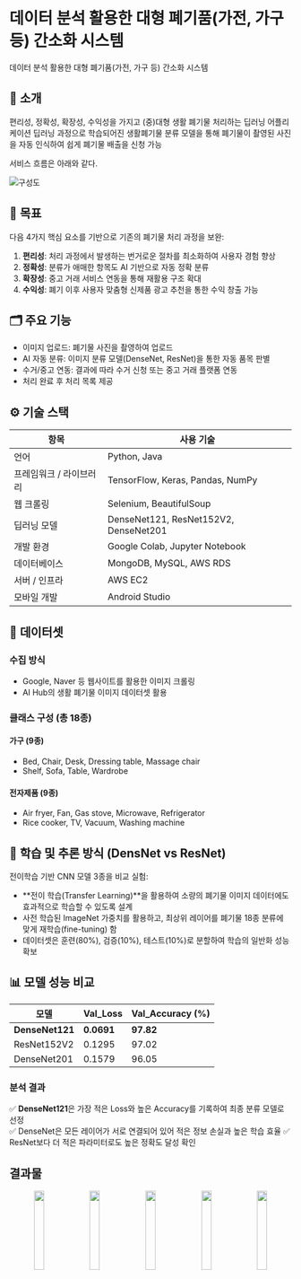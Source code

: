 # 데이터 분석 활용한 대형 폐기품(가전, 가구 등) 간소화 시스템
데이터 분석 활용한 대형 폐기품(가전, 가구 등) 간소화 시스템


## 📘 소개  
편리성, 정확성, 확장성, 수익성을 가지고 (중)대형 생활 폐기물 처리하는 딥러닝 어플리케이션
딥러닝 과정으로 학습되어진 생활폐기물 분류 모델을 통해 폐기물이 촬영된 사진을 자동 인식하여 쉽게 폐기물 배출을 신청 가능


서비스 흐름은 아래와 같다.

![구성도](https://github.com/chaem0-0/22_kibwaproject/assets/96873719/d28982e8-6173-4ab4-a7fe-14e0ed8622a4)


## 🎯 목표
다음 4가지 핵심 요소를 기반으로 기존의 폐기물 처리 과정을 보완:

1. **편리성**: 처리 과정에서 발생하는 번거로운 절차를 최소화하여 사용자 경험 향상  
2. **정확성**: 분류가 애매한 항목도 AI 기반으로 자동 정확 분류  
3. **확장성**: 중고 거래 서비스 연동을 통해 재활용 구조 확대  
4. **수익성**: 폐기 이후 사용자 맞춤형 신제품 광고 추천을 통한 수익 창출 가능



## 🗂️ 주요 기능
- 이미지 업로드: 폐기물 사진을 촬영하여 업로드
- AI 자동 분류: 이미지 분류 모델(DenseNet, ResNet)을 통한 자동 품목 판별
- 수거/중고 연동: 결과에 따라 수거 신청 또는 중고 거래 플랫폼 연동
- 처리 완료 후 처리 목록 제공



## ⚙️ 기술 스택
| 항목 | 사용 기술 |
|------|-----------|
| 언어 | Python, Java |
| 프레임워크 / 라이브러리 | TensorFlow, Keras, Pandas, NumPy |
| 웹 크롤링 | Selenium, BeautifulSoup |
| 딥러닝 모델 | DenseNet121, ResNet152V2, DenseNet201 |
| 개발 환경 | Google Colab, Jupyter Notebook |
| 데이터베이스 | MongoDB, MySQL, AWS RDS |
| 서버 / 인프라 | AWS EC2 |
| 모바일 개발 | Android Studio |



## 🧾 데이터셋
### 수집 방식
- Google, Naver 등 웹사이트를 활용한 이미지 크롤링
- AI Hub의 생활 폐기물 이미지 데이터셋 활용

### 클래스 구성 (총 18종)
#### 가구 (9종)
- Bed, Chair, Desk, Dressing table, Massage chair  
- Shelf, Sofa, Table, Wardrobe
#### 전자제품 (9종)
- Air fryer, Fan, Gas stove, Microwave, Refrigerator  
- Rice cooker, TV, Vacuum, Washing machine



## 🔬 학습 및 추론 방식 (DensNet vs ResNet)
전이학습 기반 CNN 모델 3종을 비교 실험:
- **전이 학습(Transfer Learning)**을 활용하여 소량의 폐기물 이미지 데이터에도 효과적으로 학습할 수 있도록 설계
- 사전 학습된 ImageNet 가중치를 활용하고, 최상위 레이어를 폐기물 18종 분류에 맞게 재학습(fine-tuning) 함
- 데이터셋은 훈련(80%), 검증(10%), 테스트(10%)로 분할하여 학습의 일반화 성능 확보


## 📊 모델 성능 비교
| 모델 | Val_Loss | Val_Accuracy (%) |
|------|----------|------------------|
| **DenseNet121** | **0.0691** | **97.82** |
| ResNet152V2 | 0.1295 | 97.02 |
| DenseNet201 | 0.1579 | 96.05 |

### 분석 결과
✅ **DenseNet121**은 가장 적은 Loss와 높은 Accuracy를 기록하여 최종 분류 모델로 선정  
✅ DenseNet은 모든 레이어가 서로 연결되어 있어 적은 정보 손실과 높은 학습 효율
✅ ResNet보다 더 적은 파라미터로도 높은 정확도 달성 확인



## 결과물
<p align="center">
  <img src="https://github.com/user-attachments/assets/0cd97aa9-4edb-4479-8aa5-04aa26601fda" width="19%" />
  <img src="https://github.com/user-attachments/assets/31b2d09d-7f6b-4535-aaf5-7b4f31a541cf" width="19%" />
  <img src="https://github.com/user-attachments/assets/050e7ba6-96bc-47f1-bcb9-e55c6f8965b6" width="19%" />
  <img src="https://github.com/user-attachments/assets/e30b3b38-ca96-4bb7-99d7-7344373ad52b" width="19%" />
  <img src="https://github.com/user-attachments/assets/79d1d713-6ee8-4d0e-b1cf-fa887e9d68c2" width="19%" />
</p>



